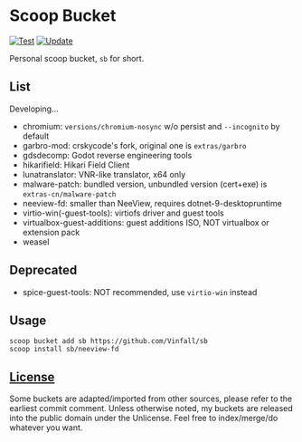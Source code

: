 # Scoop Bucket

[![Test](https://github.com/Vinfall/sb/actions/workflows/test.yml/badge.svg)](https://github.com/Vinfall/sb/actions/workflows/test.yml) [![Update](https://github.com/Vinfall/sb/actions/workflows/update.yml/badge.svg)](https://github.com/Vinfall/sb/actions/workflows/update.yml)

Personal scoop bucket, `sb` for short.

## List

Developing...

- chromium: `versions/chromium-nosync` w/o persist and `--incognito` by default
- garbro-mod: crskycode's fork, original one is `extras/garbro`
- gdsdecomp: Godot reverse engineering tools
- hikarifield: Hikari Field Client
- lunatranslator: VNR-like translator, x64 only
- malware-patch: bundled version, unbundled version (cert+exe) is `extras-cn/malware-patch`
- neeview-fd: smaller than NeeView, requires dotnet-9-desktopruntime
- virtio-win(-guest-tools): virtiofs driver and guest tools
- virtualbox-guest-additions: guest additions ISO, NOT virtualbox or extension pack
- weasel

## Deprecated

- spice-guest-tools: NOT recommended, use `virtio-win` instead

## Usage

```pwsh
scoop bucket add sb https://github.com/Vinfall/sb
scoop install sb/neeview-fd
```

## [License](LICENSE)

Some buckets are adapted/imported from other sources, please refer to the earliest commit comment.
Unless otherwise noted, my buckets are released into the public domain under the Unlicense.
Feel free to index/merge/do whatever you want.
